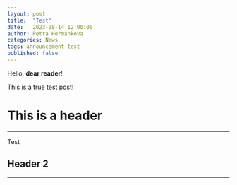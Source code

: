```yaml
---
layout: post
title:  "Test"
date:   2023-08-14 12:00:00
author: Petra Hermankova
categories: News
tags: announcement test
published: false
---
```


Hello, **dear reader**!


This is a true test post!

# This is a header

----


Test

## Header 2

---
